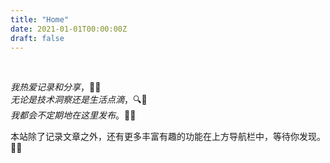 ```yaml
---
title: "Home"
date: 2021-01-01T00:00:00Z
draft: false
---
```


</br>

*我热爱记录和分享*，📝💡  
*无论是技术洞察还是生活点滴*，🔍🌱  
*我都会不定期地在这里发布*。📅📝  

本站除了记录文章之外，还有更多丰富有趣的功能在上方导航栏中，等待你发现。🎉🎈

</br>

